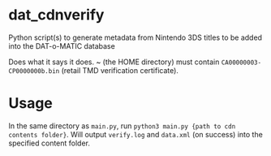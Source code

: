 # dat_cdnverify
Python script(s) to generate metadata from Nintendo 3DS titles to be added into the DAT-o-MATIC database

Does what it says it does. ~ (the HOME directory) must contain `CA00000003-CP0000000b.bin` (retail TMD verification certificate).

# Usage
In the same directory as `main.py`, run `python3 main.py {path to cdn contents folder}`. Will output `verify.log` and `data.xml` (on success) into the specified content folder.
